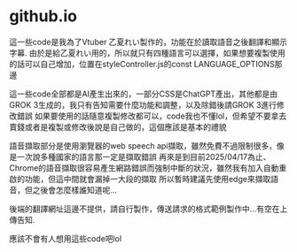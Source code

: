 # github.io
這一些code是我為了Vtuber 乙夏れい製作的，功能在於讀取語音之後翻譯和顯示字幕.
由於是給乙夏れい用的，所以就只有四種語言可以選擇，如果想要複製使用的話可以自己增加，位置在styleController.js的const LANGUAGE_OPTIONS那邊
 
這一些code全部都是AI產生出來的，一部分CSS是ChatGPT產出，其他都是由GROK 3生成的，我只有告知需要什麼功能和調整，以及除錯後請GROK 3進行修改錯誤
如果要使用的話隨意複製修改都可以，code我也不懂lol，但希望不要拿去賣錢或者是複製或修改後說是自己做的，這個應該是基本的禮貌
 
語音擷取部分是使用瀏覽器的web speech api擷取，雖然免費不過限制很多，像是一次說多種國家的語言那一定是擷取錯誤
再來是到目前2025/04/17為止、Chrome的語音擷取很容易產生網路錯誤而強制中斷的狀況，雖然我有加入自動重啟的功能，但這中間就會漏掉一大段的擷取
所以暫時建議先使用edge來擷取語音，但之後會怎麼樣誰知道呢...

後端的翻譯網址這邊不提供，請自行製作，傳送請求的格式範例製作中...有空在上傳告知.

應該不會有人想用這些code吧lol
